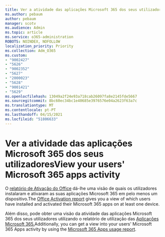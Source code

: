 ```yaml
---
title: Ver a atividade das aplicações Microsoft 365 dos seus utilizadores
ms.author: pebaum
author: pebaum
manager: scotv
ms.audience: Admin
ms.topic: article
ms.service: o365-administration
ROBOTS: NOINDEX, NOFOLLOW
localization_priority: Priority
ms.collection: Adm_O365
ms.custom:
- "9002427"
- "5626"
- "9002352"
- "5627"
- "2000023"
- "5628"
- "9001421"
- "5629"
ms.openlocfilehash: 13049a2f24e93a718cab26097fa8e2145fde5667
ms.sourcegitcommit: 8bc60ec34bc1e40685e3976576e04a2623f63a7c
ms.translationtype: MT
ms.contentlocale: pt-PT
ms.lasthandoff: 04/15/2021
ms.locfileid: "51806633"
---
```

# <a name="view-your-users-microsoft-365-apps-activity"></a><span data-ttu-id="119e3-102">Ver a atividade das aplicações Microsoft 365 dos seus utilizadores</span><span class="sxs-lookup"><span data-stu-id="119e3-102">View your users' Microsoft 365 apps activity</span></span>

<span data-ttu-id="119e3-103">O [relatório de Ativação do Office](https://docs.microsoft.com/microsoft-365/admin/activity-reports/microsoft-office-activations?view=o365-worldwide) dá-lhe uma visão de quais os utilizadores instalaram e ativaram as suas aplicações Microsoft 365 em pelo menos um dispositivo.</span><span class="sxs-lookup"><span data-stu-id="119e3-103">The [Office Activation report](https://docs.microsoft.com/microsoft-365/admin/activity-reports/microsoft-office-activations?view=o365-worldwide) gives you a view of which users have installed and activated their Microsoft 365 apps on at least one device.</span></span>

<span data-ttu-id="119e3-104">Além disso, pode obter uma visão da atividade das aplicações Microsoft 365 dos seus utilizadores utilizando o relatório de utilização das [Aplicações Microsoft 365.](https://docs.microsoft.com/microsoft-365/admin/activity-reports/microsoft365-apps-usage?view=o365-worldwide)</span><span class="sxs-lookup"><span data-stu-id="119e3-104">Additionally, you can get a view into your users' Microsoft 365 Apps activity by using the [Microsoft 365 Apps usage report](https://docs.microsoft.com/microsoft-365/admin/activity-reports/microsoft365-apps-usage?view=o365-worldwide).</span></span>
